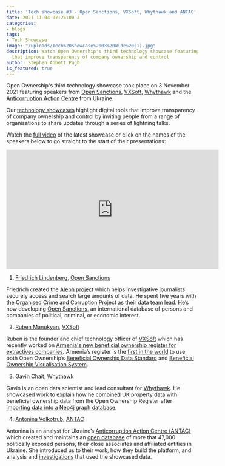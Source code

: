 ```yaml
---
title: 'Tech showcase #3 - Open Sanctions, VXSoft, Whythawk and ANTAC'
date: 2021-11-04 07:26:00 Z
categories:
- blogs
tags:
- Tech Showcase
image: "/uploads/Tech%20Showcase%2003%20Wide%20(1).jpg"
description: Watch Open Ownership's third technology showcase featuring digital tools
  that improve transparency of company ownership and control
author: Stephen Abbott Pugh
is_featured: true
---
```


Open Ownership's third technology showcase took place on 3 November 2021 featuring speakers from [Open Sanctions](https://opensanctions.org/), [VXSoft](https://www.vxsoft.com/en/), [Whythawk](https://whythawk.com/) and the [Anticorruption Action Centre](https://antac.org.ua/en/) from Ukraine.

Our [technology showcases](https://youtube.com/playlist?list=PLQZZJO_w_YX2M2_nl1CsOFTNbURNY0TIJ) highlight digital tools that improve transparency of company ownership and control by inviting people from a range of organisations to share updates through a series of lightning talks.

Watch the [full video](https://www.youtube.com/watch?v=kZQJiaJNkuw) of the latest showcase or click on the names of the speakers below to go straight to the start of their presentations:

<iframe width="560" height="315" src="https://www.youtube.com/embed/kZQJiaJNkuw" title="YouTube video player" frameborder="0" allow="accelerometer; autoplay; clipboard-write; encrypted-media; gyroscope; picture-in-picture" allowfullscreen></iframe>

1) [Friedrich Lindenberg](https://www.youtube.com/watch?v=kZQJiaJNkuw&t=174s), [Open Sanctions](https://opensanctions.org/)

Friedrich created the [Aleph project](https://docs.alephdata.org/) which helps investigative journalists securely access and search large amounts of data. He spent five years with the [Organised Crime and Corruption Project](https://www.occrp.org/en) as their data team lead. He’s now developing [Open Sanctions](https://opensanctions.org/), an international database of persons and companies of political, criminal, or economic interest.

2) [Ruben Manukyan](https://www.youtube.com/watch?v=kZQJiaJNkuw&t=1550s), [VXSoft](https://www.vxsoft.com/en/)

Ruben is the founder and chief technology officer of [VXSoft](https://www.vxsoft.com/en/) which has recently worked on [Armenia's new beneficial ownership register for extractives companies](https://www.e-register.am/en/companies/1340197/declaration/c51e08a7-6fdb-4ab7-a55c-c74a68a8f54c). Armenia’s register is the [first in the world](https://www.openownership.org/blogs/armenia-and-latvia-become-first-countries-to-publish-data-in-line-with-the-beneficial-ownership-data-standard/) to use both Open Ownership’s [Beneficial Ownership Data Standard](https://standard.openownership.org/en/0.2.0/) and [Beneficial Ownership Visualisation System](https://www.openownership.org/visualisation/).

3) [Gavin Chait](https://www.youtube.com/watch?v=kZQJiaJNkuw&t=3103s), [Whythawk](https://whythawk.com/)

Gavin is an open data scientist and lead consultant for [Whythawk](https://whythawk.com/). He showcased work to explain how he [combined](https://whyqd.readthedocs.io/en/latest/) UK property data with beneficial ownership data from the Open Ownership Register after [importing data into a Neo4j graph database](https://github.com/turukawa/coding-notes/blob/master/Open%20Ownership%20and%20Neo4j%20Setup.ipynb).

4) [Antonina Volkotrub](https://www.youtube.com/watch?v=kZQJiaJNkuw&t=5082s), [ANTAC](https://antac.org.ua/en/)

Antonina is an analyst for Ukraine’s [Anticorruption Action Centre (ANTAC)](https://antac.org.ua/en/) which created and maintains an [open database](https://pep.org.ua/en/) of more that 47,000 politically exposed persons, their close associates and affiliated entities in Ukraine. She introduced us to their work, how they build the platform, and analysis and [investigations](https://project.liga.net/projects/beneficiar/index_en.html) that used the showcased data.